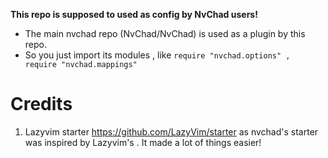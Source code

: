 **This repo is supposed to used as config by NvChad users!**

- The main nvchad repo (NvChad/NvChad) is used as a plugin by this repo.
- So you just import its modules , like `require "nvchad.options" , require "nvchad.mappings"`

# Credits

1) Lazyvim starter https://github.com/LazyVim/starter as nvchad's starter was inspired by Lazyvim's . It made a lot of things easier!
